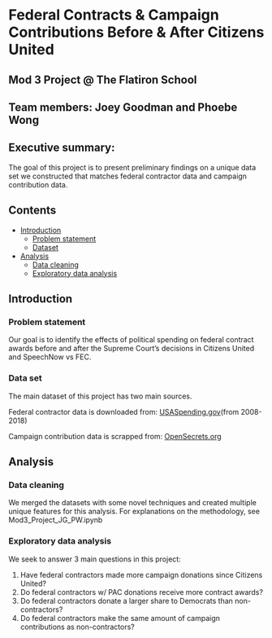 # Federal Contracts & Campaign Contributions Before & After Citizens United

## Mod 3 Project @ The Flatiron School 

## Team members: Joey Goodman and Phoebe Wong

## Executive summary:

The goal of this project is to present preliminary findings on a unique data set we constructed that matches federal contractor data and campaign contribution data.

## Contents

- [Introduction](#Introduction)
    - [Problem statement](#Problem-statement)
    - [Dataset](#Dataset)
- [Analysis](#Analysis)
    - [Data cleaning](#Data-cleaning)
    - [Exploratory data analysis](#Exploratory-data-analysis)

## Introduction

### Problem statement

Our goal is to identify the effects of political spending on federal contract awards before and after the Supreme Court’s decisions in Citizens United and SpeechNow vs FEC.

### Data set

The main dataset of this project has two main sources. 

Federal contractor data is downloaded from:
[USASpending.gov](https://www.usaspending.gov/#/download_center/award_data_archive)(from 2008-2018)

Campaign contribution data is scrapped from:
[OpenSecrets.org](https://www.opensecrets.org/orgs/methodology.php)

## Analysis

### Data cleaning

We merged the datasets with some novel techniques and created multiple unique features for this analysis. For explanations on the methodology, see Mod3_Project_JG_PW.ipynb 

### Exploratory data analysis

We seek to answer 3 main questions in this project: 
1. Have federal contractors made more campaign donations since Citizens United?
2. Do federal contractors w/ PAC donations receive more contract awards?
3. Do federal contractors donate a larger share to Democrats than non-contractors?
4. Do federal contractors make the same amount of campaign contributions as non-contractors?

